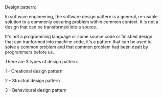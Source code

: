 Design pattern:

In software engineering, the software design pattern is a general, re-usable solution to a commonly occuring problem within common context. It is not a design that can be transformed into a source.

It's not a programming language or some source code or finished design that can tranformed into machine code, it's a pattern that can be used to solve a common problem and that common problem had been dealt by programmers before us.

There are 3 types of design pattern:

1 - Creational design pattern

2 - Structral design pattern

3 - Behavioural design pattern
